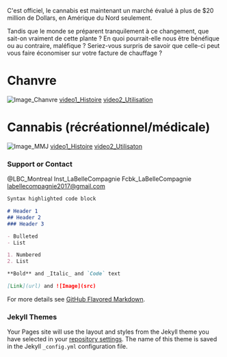 C'est officiel, le cannabis est maintenant un marché évalué à plus de $20 million de Dollars, en Amérique du Nord seulement. 

Tandis que le monde se préparent tranquilement à ce changement, que sait-on vraiment de cette plante ? En quoi pourrait-elle nous être bénéfique ou au contraire, maléfique ? Seriez-vous surpris de savoir que celle-ci peut vous faire économiser sur votre facture de chauffage ?

# Chanvre
![Image_Chanvre](src)
[video1_Histoire](PuttheURL)
[video2_Utilisation](PuttheURL)

# Cannabis (récréationnel/médicale)
![Image_MMJ](src)
[video1_Histoire](PuttheURL)
[video2_Utilisaton](PuttheURL)


### Support or Contact

@LBC_Montreal
Inst_LaBelleCompagnie
Fcbk_LaBelleCompagnie
labellecompagnie2017@gmail.com










```markdown
Syntax highlighted code block

# Header 1
## Header 2
### Header 3

- Bulleted
- List

1. Numbered
2. List

**Bold** and _Italic_ and `Code` text

[Link](url) and ![Image](src)
```

For more details see [GitHub Flavored Markdown](https://guides.github.com/features/mastering-markdown/).

### Jekyll Themes

Your Pages site will use the layout and styles from the Jekyll theme you have selected in your [repository settings](https://github.com/LBCMontreal/LaGrotte/settings). The name of this theme is saved in the Jekyll `_config.yml` configuration file.
